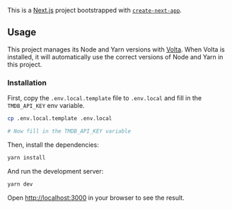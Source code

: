 This is a [Next.js](https://nextjs.org) project bootstrapped with [`create-next-app`](https://nextjs.org/docs/app/api-reference/cli/create-next-app).

## Usage

This project manages its Node and Yarn versions with [Volta](https://volta.sh/). When Volta is installed, it will automatically use the correct versions of Node and Yarn in this project.

### Installation

First, copy the `.env.local.template` file to `.env.local` and fill in the `TMDB_API_KEY` env variable.

```bash
cp .env.local.template .env.local

# Now fill in the TMDB_API_KEY variable
```

Then, install the dependencies:

```bash
yarn install
```

And run the development server:

```bash
yarn dev
```

Open [http://localhost:3000](http://localhost:3000) in your browser to see the result.
